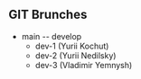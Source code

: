 ## GIT Brunches
- main
-- develop
   - dev-1 (Yurii Kochut)
   - dev-2 (Yurii Nedilsky)
   - dev-3 (Vladimir Yemnysh)
